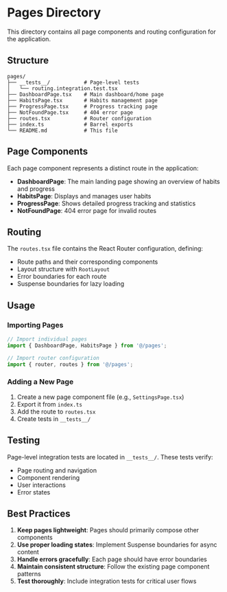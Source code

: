 # Pages Directory

This directory contains all page components and routing configuration for the
application.

## Structure

```
pages/
├── __tests__/           # Page-level tests
│   └── routing.integration.test.tsx
├── DashboardPage.tsx    # Main dashboard/home page
├── HabitsPage.tsx       # Habits management page
├── ProgressPage.tsx     # Progress tracking page
├── NotFoundPage.tsx     # 404 error page
├── routes.tsx           # Router configuration
├── index.ts             # Barrel exports
└── README.md            # This file
```

## Page Components

Each page component represents a distinct route in the application:

- **DashboardPage**: The main landing page showing an overview of habits and
  progress
- **HabitsPage**: Displays and manages user habits
- **ProgressPage**: Shows detailed progress tracking and statistics
- **NotFoundPage**: 404 error page for invalid routes

## Routing

The `routes.tsx` file contains the React Router configuration, defining:

- Route paths and their corresponding components
- Layout structure with `RootLayout`
- Error boundaries for each route
- Suspense boundaries for lazy loading

## Usage

### Importing Pages

```typescript
// Import individual pages
import { DashboardPage, HabitsPage } from '@/pages';

// Import router configuration
import { router, routes } from '@/pages';
```

### Adding a New Page

1. Create a new page component file (e.g., `SettingsPage.tsx`)
2. Export it from `index.ts`
3. Add the route to `routes.tsx`
4. Create tests in `__tests__/`

## Testing

Page-level integration tests are located in `__tests__/`. These tests verify:

- Page routing and navigation
- Component rendering
- User interactions
- Error states

## Best Practices

1. **Keep pages lightweight**: Pages should primarily compose other components
2. **Use proper loading states**: Implement Suspense boundaries for async
   content
3. **Handle errors gracefully**: Each page should have error boundaries
4. **Maintain consistent structure**: Follow the existing page component
   patterns
5. **Test thoroughly**: Include integration tests for critical user flows
